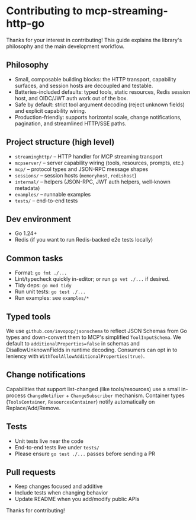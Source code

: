 # Contributing to mcp-streaming-http-go

Thanks for your interest in contributing! This guide explains the library's philosophy and the main development workflow.

## Philosophy

- Small, composable building blocks: the HTTP transport, capability surfaces, and session hosts are decoupled and testable.
- Batteries-included defaults: typed tools, static resources, Redis session host, and OIDC/JWT auth work out of the box.
- Safe by default: strict tool argument decoding (reject unknown fields) and explicit capability wiring.
- Production-friendly: supports horizontal scale, change notifications, pagination, and streamlined HTTP/SSE paths.

## Project structure (high level)

- `streaminghttp/` – HTTP handler for MCP streaming transport
- `mcpserver/` – server capability wiring (tools, resources, prompts, etc.)
- `mcp/` – protocol types and JSON-RPC message shapes
- `sessions/` – session hosts (`memoryhost`, `redishost`)
- `internal/` – helpers (JSON-RPC, JWT auth helpers, well-known metadata)
- `examples/` – runnable examples
- `tests/` – end-to-end tests

## Dev environment

- Go 1.24+
- Redis (if you want to run Redis-backed e2e tests locally)

## Common tasks

- Format: `go fmt ./...`
- Lint/typecheck quickly in-editor; or run `go vet ./...` if desired.
- Tidy deps: `go mod tidy`
- Run unit tests: `go test ./...`
- Run examples: see `examples/*`

## Typed tools

We use `github.com/invopop/jsonschema` to reflect JSON Schemas from Go types and down-convert them to MCP's simplified `ToolInputSchema`. We default to `additionalProperties=false` in schemas and DisallowUnknownFields in runtime decoding. Consumers can opt in to leniency with `WithToolAllowAdditionalProperties(true)`.

## Change notifications

Capabilities that support list-changed (like tools/resources) use a small in-process `ChangeNotifier` + `ChangeSubscriber` mechanism. Container types (`ToolsContainer`, `ResourcesContainer`) notify automatically on Replace/Add/Remove.

## Tests

- Unit tests live near the code
- End-to-end tests live under `tests/`
- Please ensure `go test ./...` passes before sending a PR

## Pull requests

- Keep changes focused and additive
- Include tests when changing behavior
- Update README when you add/modify public APIs

Thanks for contributing!

